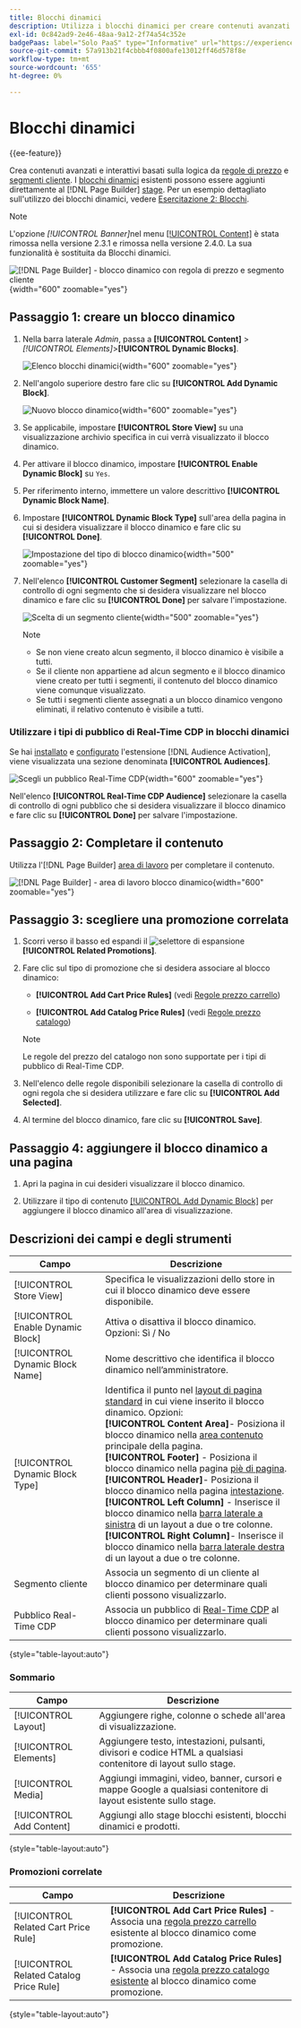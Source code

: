 ```yaml
---
title: Blocchi dinamici
description: Utilizza i blocchi dinamici per creare contenuti avanzati e interattivi basati su una logica basata sulle regole di prezzo e sui segmenti di clienti.
exl-id: 0c842ad9-2e46-48aa-9a12-2f74a54c352e
badgePaas: label="Solo PaaS" type="Informative" url="https://experienceleague.adobe.com/en/docs/commerce/user-guides/product-solutions" tooltip="Applicabile solo ai progetti Adobe Commerce on Cloud (infrastruttura PaaS gestita da Adobe) e ai progetti on-premise."
source-git-commit: 57a913b21f4cbbb4f0800afe13012ff46d578f8e
workflow-type: tm+mt
source-wordcount: '655'
ht-degree: 0%

---
```


# Blocchi dinamici

{{ee-feature}}

Crea contenuti avanzati e interattivi basati sulla logica da [regole di prezzo](../merchandising-promotions/introduction.md#price-rules) e [segmenti cliente](../customers/customer-segments.md). I [blocchi dinamici](../page-builder/dynamic-block.md) esistenti possono essere aggiunti direttamente al [!DNL Page Builder] [stage](../page-builder/workspace.md). Per un esempio dettagliato sull&#39;utilizzo dei blocchi dinamici, vedere [Esercitazione 2: Blocchi](../page-builder/2-blocks.md).

>[!NOTE]
>
>L&#39;opzione _[!UICONTROL Banner]_&#x200B;nel menu [[!UICONTROL Content]](content-menu.md) è stata rimossa nella versione 2.3.1 e rimossa nella versione 2.4.0. La sua funzionalità è sostituita da Blocchi dinamici.

![[!DNL Page Builder] - blocco dinamico con regola di prezzo e segmento cliente](../page-builder/assets/pb-tutorial2-dynamic-block-storefront.png){width="600" zoomable="yes"}

## Passaggio 1: creare un blocco dinamico

1. Nella barra laterale _Admin_, passa a **[!UICONTROL Content]** > _[!UICONTROL Elements]_>**[!UICONTROL Dynamic Blocks]**.

   ![Elenco blocchi dinamici](../page-builder/assets/pb-tutorial2-block-dynamic-add.png){width="600" zoomable="yes"}

1. Nell&#39;angolo superiore destro fare clic su **[!UICONTROL Add Dynamic Block]**.

   ![Nuovo blocco dinamico](../page-builder/assets/pb-tutorial2-block-dynamic-new.png){width="600" zoomable="yes"}

1. Se applicabile, impostare **[!UICONTROL Store View]** su una visualizzazione archivio specifica in cui verrà visualizzato il blocco dinamico.

1. Per attivare il blocco dinamico, impostare **[!UICONTROL Enable Dynamic Block]** su `Yes`.

1. Per riferimento interno, immettere un valore descrittivo **[!UICONTROL Dynamic Block Name]**.

1. Impostare **[!UICONTROL Dynamic Block Type]** sull&#39;area della pagina in cui si desidera visualizzare il blocco dinamico e fare clic su **[!UICONTROL Done]**.

   ![Impostazione del tipo di blocco dinamico](../page-builder/assets/pb-dynamic-block-type.png){width="500" zoomable="yes"}

1. Nell&#39;elenco **[!UICONTROL Customer Segment]** selezionare la casella di controllo di ogni segmento che si desidera visualizzare nel blocco dinamico e fare clic su **[!UICONTROL Done]** per salvare l&#39;impostazione.

   ![Scelta di un segmento cliente](../page-builder/assets/pb-dynamic-block-customer-segment.png){width="500" zoomable="yes"}

   >[!NOTE]
   >
   >- Se non viene creato alcun segmento, il blocco dinamico è visibile a tutti.
   >- Se il cliente non appartiene ad alcun segmento e il blocco dinamico viene creato per tutti i segmenti, il contenuto del blocco dinamico viene comunque visualizzato.
   >- Se tutti i segmenti cliente assegnati a un blocco dinamico vengono eliminati, il relativo contenuto è visibile a tutti.

### Utilizzare i tipi di pubblico di Real-Time CDP in blocchi dinamici

Se hai [installato](../customers/audience-activation.md#install-the-extension) e [configurato](../customers/audience-activation.md#configure-the-extension) l&#39;estensione [!DNL Audience Activation], viene visualizzata una sezione denominata **[!UICONTROL Audiences]**.

![Scegli un pubblico Real-Time CDP](./assets/dynamic-block-rtcdp.png){width="600" zoomable="yes"}

Nell&#39;elenco **[!UICONTROL Real-Time CDP Audience]** selezionare la casella di controllo di ogni pubblico che si desidera visualizzare il blocco dinamico e fare clic su **[!UICONTROL Done]** per salvare l&#39;impostazione.

## Passaggio 2: Completare il contenuto

Utilizza l&#39;[!DNL Page Builder] [area di lavoro](../page-builder/workspace.md) per completare il contenuto.

![[!DNL Page Builder] - area di lavoro blocco dinamico](../page-builder/assets/pb-dynamic-block-workspace.png){width="600" zoomable="yes"}

## Passaggio 3: scegliere una promozione correlata

1. Scorri verso il basso ed espandi il ![selettore di espansione](../assets/icon-display-expand.png) **[!UICONTROL Related Promotions]**.

1. Fare clic sul tipo di promozione che si desidera associare al blocco dinamico:

   - **[!UICONTROL Add Cart Price Rules]** (vedi [Regole prezzo carrello](../merchandising-promotions/price-rules-cart.md))

   - **[!UICONTROL Add Catalog Price Rules]** (vedi [Regole prezzo catalogo](../merchandising-promotions/price-rules-catalog.md))

   >[!NOTE]
   >
   >Le regole del prezzo del catalogo non sono supportate per i tipi di pubblico di Real-Time CDP.

1. Nell&#39;elenco delle regole disponibili selezionare la casella di controllo di ogni regola che si desidera utilizzare e fare clic su **[!UICONTROL Add Selected]**.

1. Al termine del blocco dinamico, fare clic su **[!UICONTROL Save]**.

## Passaggio 4: aggiungere il blocco dinamico a una pagina

1. Apri la pagina in cui desideri visualizzare il blocco dinamico.

1. Utilizzare il tipo di contenuto [[!UICONTROL Add Dynamic Block]](../page-builder/dynamic-block.md) per aggiungere il blocco dinamico all&#39;area di visualizzazione.

## Descrizioni dei campi e degli strumenti

| Campo | Descrizione |
|--- |--- |
| [!UICONTROL Store View] | Specifica le visualizzazioni dello store in cui il blocco dinamico deve essere disponibile. |
| [!UICONTROL Enable Dynamic Block] | Attiva o disattiva il blocco dinamico. Opzioni: Sì / No |
| [!UICONTROL Dynamic Block Name] | Nome descrittivo che identifica il blocco dinamico nell’amministratore. |
| [!UICONTROL Dynamic Block Type] | Identifica il punto nel [layout di pagina standard](layout-updates.md) in cui viene inserito il blocco dinamico. Opzioni: <br/>**[!UICONTROL Content Area]**- Posiziona il blocco dinamico nella [area contenuto](layout-updates.md) principale della pagina.<br/>**[!UICONTROL Footer]** - Posiziona il blocco dinamico nella pagina [piè di pagina](page-setup.md#footer). <br/>**[!UICONTROL Header]**- Posiziona il blocco dinamico nella pagina [intestazione](page-setup.md#header).<br/>**[!UICONTROL Left Column]** - Inserisce il blocco dinamico nella [barra laterale a sinistra](page-layout.md#standard-page-layouts) di un layout a due o tre colonne. <br/>**[!UICONTROL Right Column]**- Inserisce il blocco dinamico nella [barra laterale destra](page-layout.md#standard-page-layouts) di un layout a due o tre colonne. |
| Segmento cliente | Associa un segmento di un cliente al blocco dinamico per determinare quali clienti possono visualizzarlo. |
| Pubblico Real-Time CDP | Associa un pubblico di [Real-Time CDP](../customers/audience-activation.md) al blocco dinamico per determinare quali clienti possono visualizzarlo. |

{style="table-layout:auto"}

### Sommario

| Campo | Descrizione |
|--- |--- |
| [!UICONTROL Layout] | Aggiungere righe, colonne o schede all&#39;area di visualizzazione. |
| [!UICONTROL Elements] | Aggiungere testo, intestazioni, pulsanti, divisori e codice HTML a qualsiasi contenitore di layout sullo stage. |
| [!UICONTROL Media] | Aggiungi immagini, video, banner, cursori e mappe Google a qualsiasi contenitore di layout esistente sullo stage. |
| [!UICONTROL Add Content] | Aggiungi allo stage blocchi esistenti, blocchi dinamici e prodotti. |

{style="table-layout:auto"}

### Promozioni correlate

| Campo | Descrizione |
|--- |--- |
| [!UICONTROL Related Cart Price Rule] | **[!UICONTROL Add Cart Price Rules]** - Associa una [regola prezzo carrello](../merchandising-promotions/price-rules-cart.md) esistente al blocco dinamico come promozione. |
| [!UICONTROL Related Catalog Price Rule] | **[!UICONTROL Add Catalog Price Rules]** - Associa una [regola prezzo catalogo esistente](../merchandising-promotions/price-rules-catalog.md) al blocco dinamico come promozione. |

{style="table-layout:auto"}

